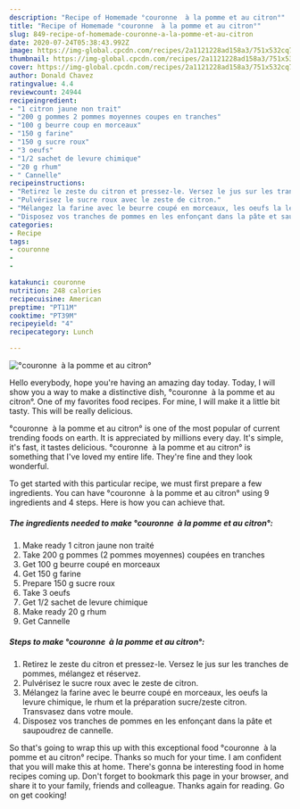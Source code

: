 ```yaml
---
description: "Recipe of Homemade °couronne  à la pomme et au citron°"
title: "Recipe of Homemade °couronne  à la pomme et au citron°"
slug: 849-recipe-of-homemade-couronne-a-la-pomme-et-au-citron
date: 2020-07-24T05:38:43.992Z
image: https://img-global.cpcdn.com/recipes/2a1121228ad158a3/751x532cq70/couronne-a-la-pomme-et-au-citron-photo-principale-de-la-recette.jpg
thumbnail: https://img-global.cpcdn.com/recipes/2a1121228ad158a3/751x532cq70/couronne-a-la-pomme-et-au-citron-photo-principale-de-la-recette.jpg
cover: https://img-global.cpcdn.com/recipes/2a1121228ad158a3/751x532cq70/couronne-a-la-pomme-et-au-citron-photo-principale-de-la-recette.jpg
author: Donald Chavez
ratingvalue: 4.4
reviewcount: 24944
recipeingredient:
- "1 citron jaune non trait"
- "200 g pommes 2 pommes moyennes coupes en tranches"
- "100 g beurre coup en morceaux"
- "150 g farine"
- "150 g sucre roux"
- "3 oeufs"
- "1/2 sachet de levure chimique"
- "20 g rhum"
- " Cannelle"
recipeinstructions:
- "Retirez le zeste du citron et pressez-le. Versez le jus sur les tranches de pommes, mélangez et réservez."
- "Pulvérisez le sucre roux avec le zeste de citron."
- "Mélangez la farine avec le beurre coupé en morceaux, les oeufs la levure chimique, le rhum et la préparation sucre/zeste citron. Transvasez dans votre moule."
- "Disposez vos tranches de pommes en les enfonçant dans la pâte et saupoudrez de cannelle."
categories:
- Recipe
tags:
- couronne
- 
- 

katakunci: couronne   
nutrition: 248 calories
recipecuisine: American
preptime: "PT11M"
cooktime: "PT39M"
recipeyield: "4"
recipecategory: Lunch

---
```



![°couronne  à la pomme et au citron°](https://img-global.cpcdn.com/recipes/2a1121228ad158a3/751x532cq70/couronne-a-la-pomme-et-au-citron-photo-principale-de-la-recette.jpg)

Hello everybody, hope you're having an amazing day today. Today, I will show you a way to make a distinctive dish, °couronne  à la pomme et au citron°. One of my favorites food recipes. For mine, I will make it a little bit tasty. This will be really delicious.

°couronne  à la pomme et au citron° is one of the most popular of current trending foods on earth. It is appreciated by millions every day. It's simple, it's fast, it tastes delicious. °couronne  à la pomme et au citron° is something that I've loved my entire life. They're fine and they look wonderful.




To get started with this particular recipe, we must first prepare a few ingredients. You can have °couronne  à la pomme et au citron° using 9 ingredients and 4 steps. Here is how you can achieve that.

<!--inarticleads1-->

##### The ingredients needed to make °couronne  à la pomme et au citron°:

1. Make ready 1 citron jaune non traité
1. Take 200 g pommes (2 pommes moyennes) coupées en tranches
1. Get 100 g beurre coupé en morceaux
1. Get 150 g farine
1. Prepare 150 g sucre roux
1. Take 3 oeufs
1. Get 1/2 sachet de levure chimique
1. Make ready 20 g rhum
1. Get  Cannelle




<!--inarticleads2-->

##### Steps to make °couronne  à la pomme et au citron°:

1. Retirez le zeste du citron et pressez-le. Versez le jus sur les tranches de pommes, mélangez et réservez.
1. Pulvérisez le sucre roux avec le zeste de citron.
1. Mélangez la farine avec le beurre coupé en morceaux, les oeufs la levure chimique, le rhum et la préparation sucre/zeste citron. Transvasez dans votre moule.
1. Disposez vos tranches de pommes en les enfonçant dans la pâte et saupoudrez de cannelle.




So that's going to wrap this up with this exceptional food °couronne  à la pomme et au citron° recipe. Thanks so much for your time. I am confident that you will make this at home. There's gonna be interesting food in home recipes coming up. Don't forget to bookmark this page in your browser, and share it to your family, friends and colleague. Thanks again for reading. Go on get cooking!
